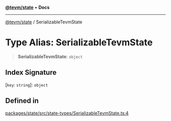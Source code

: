 [**@tevm/state**](../README.md) • **Docs**

***

[@tevm/state](../globals.md) / SerializableTevmState

# Type Alias: SerializableTevmState

> **SerializableTevmState**: `object`

## Index Signature

 \[`key`: `string`\]: `object`

## Defined in

[packages/state/src/state-types/SerializableTevmState.ts:4](https://github.com/evmts/tevm-monorepo/blob/main/packages/state/src/state-types/SerializableTevmState.ts#L4)
